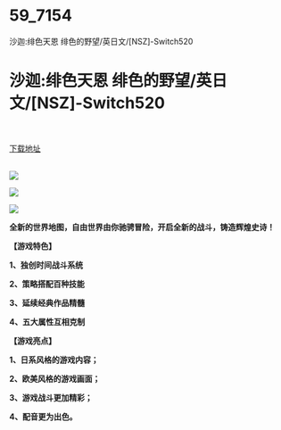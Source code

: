 # 59_7154
沙迦:绯色天恩 绯色的野望/英日文/[NSZ]-Switch520
# 沙迦:绯色天恩 绯色的野望/英日文/[NSZ]-Switch520
 <br/></br>
[下载地址](https://www.switch520.cc/article/7154 "下载地址")
<br/></br>

<p><span><strong><img src="https://www.switch520.cc/muke_img/upload_art_editor_20201103-1_e30a582f9940ef01ce652dba4709e7a7.jpg"></strong></span></p>
<p><span><strong><img src="https://www.switch520.cc/muke_img/upload_art_editor_20201103-1_bdf7e077eafaece18258459779756510.jpg"></strong></span></p>
<p><span><strong><img src="https://www.switch520.cc/muke_img/upload_art_editor_20201103-1_f02d43f1ca75089b82ea13305349ae6d.jpg"></strong></span></p>
<p></p>
<p><span><strong>全新的世界地图，自由世界由你驰骋冒险，开启全新的战斗，铸造辉煌史诗！</strong></span></p>
<p><span><strong>【游戏特色】</strong></span></p>
<p><span><strong>1、独创时间战斗系统</strong></span></p>
<p><span><strong>2、策略搭配百种技能</strong></span></p>
<p><span><strong>3、延续经典作品精髓</strong></span></p>
<p><span><strong>4、五大属性互相克制</strong></span></p>
<p><span><strong>【游戏亮点】</strong></span></p>
<p><span><strong>1、日系风格的游戏内容；</strong></span></p>
<p><span><strong>2、欧美风格的游戏画面；</strong></span></p>
<p><span><strong>3、游戏战斗更加精彩；</strong></span></p>
<p><span><strong>4、配音更为出色。</strong></span></p>
<p></p>
